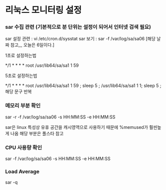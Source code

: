 # 리눅스 모니터링 설정

### sar 수집 관련 (기본적으로 분 단위는 설정이 되어서 인터넷 검색 필요)

sar 설정 관련 : vi /etc/cron.d/sysstat
sar 보기 : sar -f /var/log/sa/sa06 [해당 날짜 참고,,, 오늘은 6일이다.]

1초로 설정하는법

*/1 * * * * root /usr/lib64/sa/sa1 1 59

5초로 설정하는법

*/1 * * * * root /usr/lib64/sa/sa1 1 59 ; sleep 5 ; /usr/lib64/sa/sa1 1 1; sleep 5 ; 해당 문구 반복

### 메모리 부분 확인

sar -r -f /var/log/sa/sa06 -s HH:MM:SS -e HH:MM:SS

sar은 linux 특성상 유휴 공간을 캐시영역으로 사용하기 때문에 %memused가 훨씬높게 나옴
해당 부분은 폴스타 참고

### CPU 사용량 확인

sar -f /var/log/sa/sa06 -s HH:MM:SS -e HH:MM:SS


### Load Average 

sar -q
